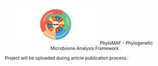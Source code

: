 <p align="center">
    <img src="https://raw.githubusercontent.com/mmtechslv/PhyloMAF/master/logo.png" height="130">
    PhyloMAF - Phylogenetic Microbiome Analysis Framework
</p>
<p align="center">
<a href="https://travis-ci.com/mmtechslv/PhyloMAF.svg?token=sBXDx4EANVBbNzh5fzox&branch=master" alt="Build Status"> </a>
</p>

Project will be uploaded during article publication process.
